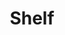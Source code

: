 ---
layout: page
title: Shelf
nav: false
nav_order: 10
dropdown: false
children:
    - title: Resources
      permalink: /resources/
    - title: Papers Shelf
      permalink: /papersshelf/
---